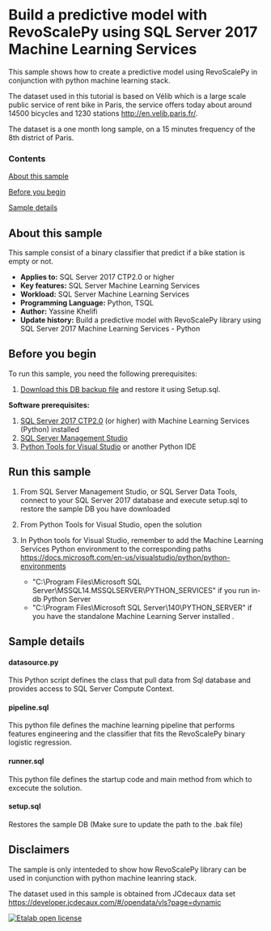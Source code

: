 # Build a predictive model with RevoScalePy using SQL Server 2017 Machine Learning Services

This sample shows how to create a predictive model using RevoScalePy in conjunction with python machine learning stack.

The dataset  used in this tutorial is based on Vélib which is a large scale public service of rent bike in Paris, the service offers today about around 14500 bicycles and 1230 stations http://en.velib.paris.fr/.

The dataset is a one month long  sample, on a 15 minutes frequency of the 8th district of Paris.


### Contents

[About this sample](#about-this-sample)

[Before you begin](#before-you-begin)

[Sample details](#sample-details)




## About this sample


This sample consist of a  binary classifier that predict if a bike station is empty or not.




- **Applies to:** SQL Server 2017 CTP2.0 or higher
- **Key features:** SQL Server Machine Learning Services 
- **Workload:** SQL Server Machine Learning Services
- **Programming Language:** Python, TSQL
- **Author:** Yassine Khelifi
- **Update history:** Build a predictive model with RevoScalePy library using SQL Server 2017 Machine Learning Services - Python 



## Before you begin

To run this sample, you need the following prerequisites: 
1. [Download this DB backup file](https://sq14samples.blob.core.windows.net/data/velibDB.bak) and restore it using Setup.sql. 

**Software prerequisites:**


1. [SQL Server 2017 CTP2.0](https://www.microsoft.com/en-us/sql-server/sql-server-2017) (or higher) with Machine Learning Services (Python) installed
2. [SQL Server Management Studio](https://docs.microsoft.com/en-us/sql/ssms/download-sql-server-management-studio-ssms)
3. [Python Tools for Visual Studio](https://www.visualstudio.com/vs/python/) or another Python IDE

## Run this sample
1. From SQL Server Management Studio, or SQL Server Data Tools, connect to your SQL Server 2017 database and execute setup.sql to restore the sample DB you have downloaded 
2. From Python Tools for Visual Studio, open the solution  
3. In Python tools for  Visual Studio, remember to add the Machine Learning Services Python environment to the corresponding paths https://docs.microsoft.com/en-us/visualstudio/python/python-environments

   * "C:\Program Files\Microsoft SQL Server\MSSQL14.MSSQLSERVER\PYTHON_SERVICES" if you run in-db Python Server
   * "C:\Program Files\Microsoft SQL Server\140\PYTHON_SERVER" if you have the standalone Machine Learning Server installed .




## Sample details

#### datasource.py
This Python script defines the class that pull data from Sql database and provides access to SQL Server Compute Context.

####  pipeline.sql
This python file defines the machine learning pipeline that performs features engineering and the classifier that fits the RevoScalePy binary logistic regression.

####  runner.sql
This python file defines the startup code and main method from which to excecute the solution.

####  setup.sql
Restores the sample DB (Make sure to update the path to the .bak file)





## Disclaimers

The sample is only intenteded to show how  RevoScalePy library can be used in conjunction with python machine leanring stack.

The dataset used in this sample is obtained from JCdecaux data set https://developer.jcdecaux.com/#/opendata/vls?page=dynamic 

[![Etalab open license](https://sq14samples.blob.core.windows.net/images/open_licence.png)](https://developer.jcdecaux.com/#/opendata/license)




